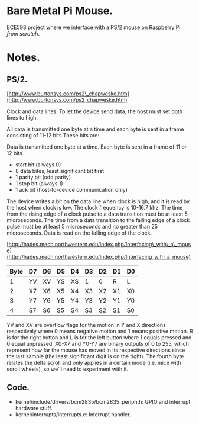 # Bare Metal Pi Mouse.

ECE598 project where we interface with a PS/2 mouse on Raspberry Pi _from scratch_.

# Notes.

## PS/2.

[http://www.burtonsys.com/ps2\_chapweske.htm](http://www.burtonsys.com/ps2_chapweske.htm)

Clock and data lines. To let the device send data, the host must set both lines to high.

All data is transmitted one byte at a time and each byte is sent in a frame consisting of 11-12 bits.These bits are:

Data is transmitted one byte at a time. Each byte is sent in a frame of 11 or 12 bits.

  * start bit (always 0)
  * 8 data bites, least significant bit first
  * 1 parity bit (odd parity)
  * 1 stop bit (always 1)
  * 1 ack bit (host-to-device communication only)

The device writes a bit on the data line when clock is high, and it is read by the host when clock is low. The clock frequency is 10-16.7 khz. The time from the rising edge of a clock pulse to a data transition must be at least 5 microseconds. The time from a data transition to the falling edge of a clock pulse must be at least 5 microseconds and no greater than 25 microseconds. Data is read on the falling edge of the clock.

[http://hades.mech.northwestern.edu/index.php/Interfacing\_with\_a\_mouse](http://hades.mech.northwestern.edu/index.php/Interfacing_with_a_mouse)

| Byte | D7 | D6 | D5 | D4 | D3 | D2 | D1 | D0 |
|------|----|----|----|----|----|----|----|----|
| 1    | YV | XV | YS | XS | 1  | 0  | R  | L  |
| 2    | X7 | X6 | X5 | X4 | X3 | X2 | X1 | X0 |
| 3    | Y7 | Y6 | Y5 | Y4 | Y3 | Y2 | Y1 | Y0 |
| 4    | S7 | S6 | S5 | S4 | S3 | S2 | S1 | S0 |

YV and XV are overflow flags for the motion in Y and X directions respectively where 0 means negative motion and 1 means positive motion. R is for the right button and L is for the left button where 1 equals pressed and 0 equal unpressed. X0-X7 and Y0-Y7 are binary outputs of 0 to 255, which represent how far the mouse has moved in its respective directions since the last sample (the least significant digit is on the right). The fourth byte relates the delta scroll and only applies in a certain mode (i.e. mice with scroll wheels), so we'll need to experiment with it.

## Code.

  * kernel/include/drivers/bcm2835/bcm2835\_periph.h: GPIO and interrupt hardware stuff.
  * kernel/interrupts/interrupts.c: Interrupt handler.

